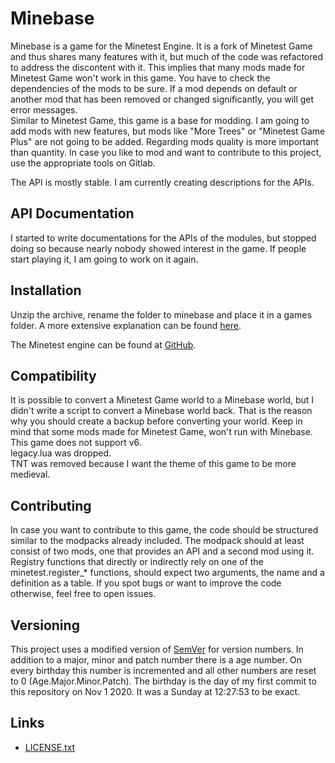 Minebase
========

Minebase is a game for the Minetest Engine. It is a fork of Minetest Game and 
thus shares many features with it, but much of the code was refactored to 
address the discontent with it. This implies that many mods made for Minetest
Game won't work in this game. You have to check the dependencies of the mods to
be sure. If a mod depends on default or another mod that has been removed or 
changed significantly, you will get error messages.  
Similar to Minetest Game, this game is a base for modding. I am going to add 
mods with new features, but mods like "More Trees" or "Minetest Game Plus" are 
not going to be added. 
Regarding mods quality is more important than quantity. In case you like to mod 
and want to contribute to this project, use the appropriate tools on Gitlab.

The API is mostly stable. I am currently creating descriptions for the APIs.

API Documentation
-----------------
I started to write documentations for the APIs of the modules, but stopped doing 
so because nearly nobody showed interest in the game. If people start playing 
it, I am going to work on it again.

Installation
------------

Unzip the archive, rename the folder to minebase and place it in a games folder. 
A more extensive explanation can be found [here](https://wiki.minetest.net/Games#Installing_games).

The Minetest engine can be found at [GitHub](https://github.com/minetest/minetest).

Compatibility
-------------

It is possible to convert a Minetest Game world to a Minebase world, but I 
didn't write a script to convert a Minebase world back. That is the reason why
you should create a backup before converting your world. Keep in mind that some 
mods made for Minetest Game, won't run with Minebase.  
This game does not support v6.  
legacy.lua was dropped.  
TNT was removed because I want the theme of this game to be more medieval.  

Contributing
------------

In case you want to contribute to this game, the code should be structured 
similar to the modpacks already included. The modpack should at least 
consist of two mods, one that provides an API and a second mod using it.
Registry functions that directly or indirectly rely on one of the 
minetest.register_\* functions, should expect two arguments, the name and a 
definition as a table.
If you spot bugs or want to improve the code otherwise, feel free to open 
issues.

Versioning 
----------

This project uses a modified version of [SemVer](https://semver.org/) for 
version numbers. In addition to a major, minor and patch number there is a 
age number. On every birthday this number is incremented and all other numbers 
are reset to 0 (Age.Major.Minor.Patch).
The birthday is the day of my first commit to this repository on Nov 1 2020. It
was a Sunday at 12:27:53 to be exact.

Links
---------

- [LICENSE.txt](./LICENSE.txt)
